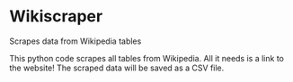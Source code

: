 # Wikiscraper
Scrapes data from Wikipedia tables

This python code scrapes all tables from Wikipedia.
All it needs is a link to the website!
The scraped data will be saved as a CSV file.
